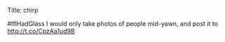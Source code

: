 Title: chirp

#IfIHadGlass I would only take photos of people mid-yawn, and post it to <a href="http://t.co/CpzAa1ud9B">http://t.co/CpzAa1ud9B</a>

